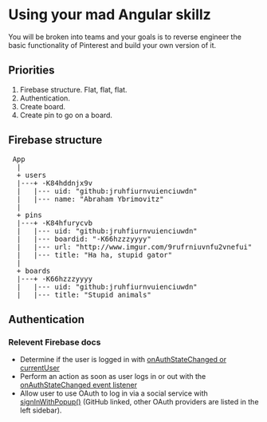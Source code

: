 # Using your mad Angular skillz

You will be broken into teams and your goals is to reverse engineer the basic functionality of Pinterest and build your own version of it.

## Priorities

1. Firebase structure. Flat, flat, flat.
2. Authentication.
3. Create board.
4. Create pin to go on a board.

## Firebase structure

<pre>
 App
  |
  + users
  |---+ -K84hddnjx9v
  |   |--- uid: "github:jruhfiurnvuienciuwdn"
  |   |--- name: "Abraham Ybrimovitz"
  |
  + pins
  |---+ -K84hfurycvb
  |   |--- uid: "github:jruhfiurnvuienciuwdn"
  |   |--- boardid: "-K66hzzzyyyy"
  |   |--- url: "http://www.imgur.com/9rufrniuvnfu2vnefui"
  |   |--- title: "Ha ha, stupid gator"
  |
  + boards
  |---+ -K66hzzzyyyy
  |   |--- uid: "github:jruhfiurnvuienciuwdn"
  |   |--- title: "Stupid animals"
</pre>

## Authentication

### Relevent Firebase docs

+ Determine if the user is logged in with [onAuthStateChanged or currentUser](https://firebase.google.com/docs/auth/web/manage-users#get_the_currently_signed-in_user)
+ Perform an action as soon as user logs in or out with the [onAuthStateChanged event listener](https://firebase.google.com/docs/auth/web/manage-users#get_the_currently_signed-in_user)
+ Allow user to use OAuth to log in via a social service with [signInWithPopup()](https://firebase.google.com/docs/auth/web/github-auth#handle_the_sign-in_flow_with_the_firebase_sdk) (GitHub linked, other OAuth providers are listed in the left sidebar).

